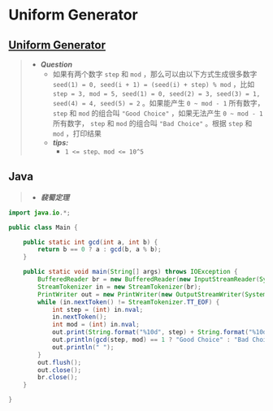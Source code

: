 # Uniform Generator

## [Uniform Generator](http://poj.org/problem?id=1597)

> - ***Question***
>   - 如果有两个数字 `step` 和 `mod` ，那么可以由以下方式生成很多数字 `seed(1) = 0, seed(i + 1) = (seed(i) + step) % mod` ，比如 `step = 3, mod = 5, seed(1) = 0, seed(2) = 3, seed(3) = 1, seed(4) = 4, seed(5) = 2` 。如果能产生 `0 ~ mod - 1` 所有数字， `step` 和 `mod` 的组合叫 `"Good Choice"` ，如果无法产生 `0 ~ mod - 1` 所有数字， `step` 和 `mod` 的组合叫 `"Bad Choice"` 。根据 `step` 和 `mod` ，打印结果
>   - ***tips:***
>     - `1 <= step、mod <= 10^5`

## Java

> - ***裴蜀定理***

```java
import java.io.*;

public class Main {

    public static int gcd(int a, int b) {
        return b == 0 ? a : gcd(b, a % b);
    }

    public static void main(String[] args) throws IOException {
        BufferedReader br = new BufferedReader(new InputStreamReader(System.in));
        StreamTokenizer in = new StreamTokenizer(br);
        PrintWriter out = new PrintWriter(new OutputStreamWriter(System.out));
        while (in.nextToken() != StreamTokenizer.TT_EOF) {
            int step = (int) in.nval;
            in.nextToken();
            int mod = (int) in.nval;
            out.print(String.format("%10d", step) + String.format("%10d", mod) + "    ");
            out.println(gcd(step, mod) == 1 ? "Good Choice" : "Bad Choice");
            out.println(" ");
        }
        out.flush();
        out.close();
        br.close();
    }

}
```
